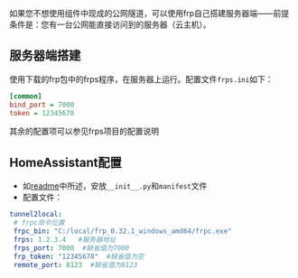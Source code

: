 如果您不想使用组件中现成的公网隧道，可以使用frp自己搭建服务器端——前提条件是：您有一台公网能直接访问到的服务器（云主机）。


## 服务器端搭建
使用下载的frp包中的frps程序，在服务器上运行。配置文件`frps.ini`如下：
```ini
[common]
bind_port = 7000
token = 12345678
```
其余的配置项可以参见frps项目的配置说明

## HomeAssistant配置
 - 如[readme](https://github.com/zhujisheng/HAComponent/tree/master/tunnel2local)中所述，安放`__init__.py`和`manifest`文件
 - 配置文件：
 ```yaml
tunnel2local:
  # frpc命令位置
  frpc_bin: "C:/local/frp_0.32.1_windows_amd64/frpc.exe"
  frps: 1.2.3.4   #服务器地址
  frps_port: 7000  #缺省值为7000
  frp_token: "12345678"  #缺省值为空
  remote_port: 8123  #缺省值为8123

```
